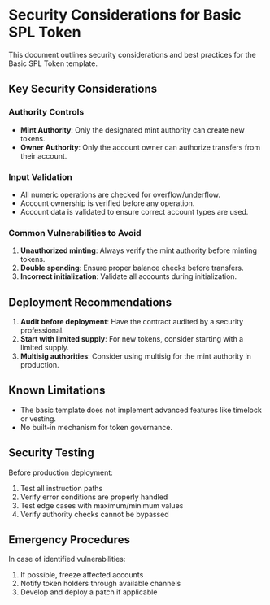 # Security Considerations for Basic SPL Token

This document outlines security considerations and best practices for the Basic SPL Token template.

## Key Security Considerations

### Authority Controls

- **Mint Authority**: Only the designated mint authority can create new tokens.
- **Owner Authority**: Only the account owner can authorize transfers from their account.

### Input Validation

- All numeric operations are checked for overflow/underflow.
- Account ownership is verified before any operation.
- Account data is validated to ensure correct account types are used.

### Common Vulnerabilities to Avoid

1. **Unauthorized minting**: Always verify the mint authority before minting tokens.
2. **Double spending**: Ensure proper balance checks before transfers.
3. **Incorrect initialization**: Validate all accounts during initialization.

## Deployment Recommendations

1. **Audit before deployment**: Have the contract audited by a security professional.
2. **Start with limited supply**: For new tokens, consider starting with a limited supply.
3. **Multisig authorities**: Consider using multisig for the mint authority in production.

## Known Limitations

- The basic template does not implement advanced features like timelock or vesting.
- No built-in mechanism for token governance.

## Security Testing

Before production deployment:

1. Test all instruction paths
2. Verify error conditions are properly handled
3. Test edge cases with maximum/minimum values
4. Verify authority checks cannot be bypassed

## Emergency Procedures

In case of identified vulnerabilities:

1. If possible, freeze affected accounts
2. Notify token holders through available channels
3. Develop and deploy a patch if applicable

